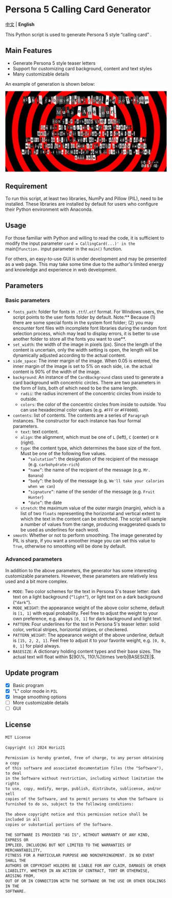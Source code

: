 # Persona 5 Calling Card Generator

[中文](README_zh.md) | **English**

This Python script is used to generate Persona 5 style “calling card” .

## Main Features

- Generate Persona 5 style teaser letters
- Support for customizing card background, content and text styles
- Many customizable details

An example of generation is shown below:

![Calling Card](examples/calling_card_example_1.png)

## Requirement

To run this script, at least two libraries, NumPy and Pillow (PIL), need to be installed. These libraries are installed by default for users who configure their Python environment with Anaconda.

## Usage

For those familiar with Python and willing to read the code, it is sufficient to modify the input parameter `card = CallingCard(...)' in the `main()` function. ` input parameter in the `main()` function.

For others, an easy-to-use GUI is under development and may be presented as a web page. This may take some time due to the author's limited energy and knowledge and experience in web development.

## Parameters

### Basic parameters

- `fonts_path`: folder for fonts in `.ttf`/`.otf` format. For Windows users, the script points to the user fonts folder by default. Note:** Because (1) there are some special fonts in the system font folder; (2) you may encounter font files with incomplete font libraries during the random font selection process, which may lead to display errors, it is better to use another folder to store all the fonts you want to use**.
- `set_width`: the width of the image in pixels (px). Since the length of the content is uncertain, only the width setting is open, the length will be dynamically adjusted according to the actual content.
- `side_space`: The inner margin of the image. When 0.05 is entered, the inner margin of the image is set to 5% on each side, i.e. the actual content is 90% of the width of the image.
- `background`: An instance of the `CardBackground` class used to generate a card background with concentric circles. There are two parameters in the form of lists, both of which need to be the same length.
  - `radii`: the radius increment of the concentric circles from inside to outside.
  - `colors`: the color of the concentric circles from inside to outside. You can use hexadecimal color values (e.g. `#FFF` or `#FF0000`).
- `contents`: list of contents. The contents are a series of `Paragraph` instances. The constructor for each instance has four formal parameters.
  - `text`: text content.
  - `align`: the alignment, which must be one of `L` (left), `C` (center) or `R` (right).
  - `type`: the content type, which determines the base size of the font. Must be one of the following five values. 
    - `“salutation”`: the designation of the recipient of the message (e.g. `carbohydrate-rich`)
    - `“name”`: the name of the recipient of the message (e.g. `Mr. Banana`)
    - `“body”`: the body of the message (e.g. `We'll take your calories when we can`)
    - `“signature”`: name of the sender of the message (e.g. `Fruit Hunter`)
    - `“date”`: the date
  - `stretch`: the maximum value of the outer margin (margin), which is a list of two `floats` representing the horizontal and vertical extent to which the text in the content can be stretched. The script will sample a number of values from the range, producing exaggerated quads to be used as underlines for each word.
- `smooth`: Whether or not to perform smoothing. The image generated by PIL is sharp, if you want a smoother image you can set this value to `True`, otherwise no smoothing will be done by default.

### Advanced parameters

In addition to the above parameters, the generator has some interesting customizable parameters. However, these parameters are relatively less used and a bit more complex.

- `MODE`: Two color schemes for the text in Persona 5's teaser letter: dark text on a light background (`“light”`), or light text on a dark background (`“dark”`).
- `MODE_WEIGHT`: the appearance weight of the above color scheme, default is `[1, 1]` with equal probability. Feel free to adjust the weight to your own preference, e.g. always `[0, 1]` for dark background and light text.
- `PATTERN`: Four underlines for the text in Persona 5's teaser letter: solid color, vertical stripes, horizontal stripes, or checkered.
- ``PATTERN_WEIGHT``: The appearance weight of the above underline, default is ``[15, 2, 2, 1]``. Feel free to adjust it to your favorite weight, e.g. `[0, 0, 0, 1]` for plaid always.
- `BASESIZE`: A dictionary holding content types and their base sizes. The actual text will float within $[90\%, 110\%]\times \verb|BASESIZE|$.

## Update program

- [x] Basic program
- [x] "L" color mode in `PIL`
- [x] Image smoothing options
- [ ] More customizable details
- [ ] GUI

## License

```text
MIT License

Copyright (c) 2024 Horiz21

Permission is hereby granted, free of charge, to any person obtaining a copy
of this software and associated documentation files (the "Software"), to deal
in the Software without restriction, including without limitation the rights
to use, copy, modify, merge, publish, distribute, sublicense, and/or sell
copies of the Software, and to permit persons to whom the Software is
furnished to do so, subject to the following conditions:

The above copyright notice and this permission notice shall be included in all
copies or substantial portions of the Software.

THE SOFTWARE IS PROVIDED "AS IS", WITHOUT WARRANTY OF ANY KIND, EXPRESS OR
IMPLIED, INCLUDING BUT NOT LIMITED TO THE WARRANTIES OF MERCHANTABILITY,
FITNESS FOR A PARTICULAR PURPOSE AND NONINFRINGEMENT. IN NO EVENT SHALL THE
AUTHORS OR COPYRIGHT HOLDERS BE LIABLE FOR ANY CLAIM, DAMAGES OR OTHER
LIABILITY, WHETHER IN AN ACTION OF CONTRACT, TORT OR OTHERWISE, ARISING FROM,
OUT OF OR IN CONNECTION WITH THE SOFTWARE OR THE USE OR OTHER DEALINGS IN THE
SOFTWARE.
```

